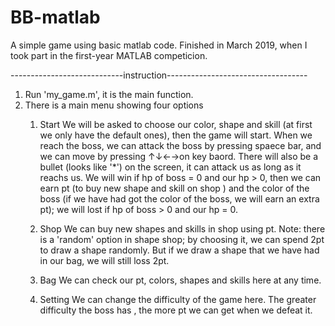 # BB-matlab
A simple game using basic matlab code. Finished in March 2019, when I took part in the first-year MATLAB competicion.

----------------------------instruction-----------------------------------
1. Run 'my_game.m', it is the main function.
2. There is a main menu showing four options
    1) Start 
        We will be asked to choose our color, shape and skill (at first we only have the default ones), then the game will start.
        When we reach the boss, we can attack the boss by pressing spaece bar, and we can move by pressing ↑↓←→on key baord. There will also be a bullet (looks like '*') on the screen, it can attack us as long as it reachs us.
        We will win if hp of boss = 0 and our hp > 0, then we can earn pt (to buy new shape and skill on shop ) and the color of the boss (if we have had got the color of the boss, we will earn an extra pt); we will lost if hp of boss > 0 and our hp = 0.

     2) Shop
         We can buy new shapes and skills in shop using pt.
         Note: there is a 'random' option in shape shop; by choosing it, we can spend 2pt to draw a shape randomly. But if we draw a shape that we have had in our bag, we will still loss 2pt.

     3) Bag
         We can check our pt, colors, shapes and skills here at any time.

     4) Setting
          We can change the difficulty of the game here. The greater difficulty the boss has , the more pt we can get when we defeat it.
